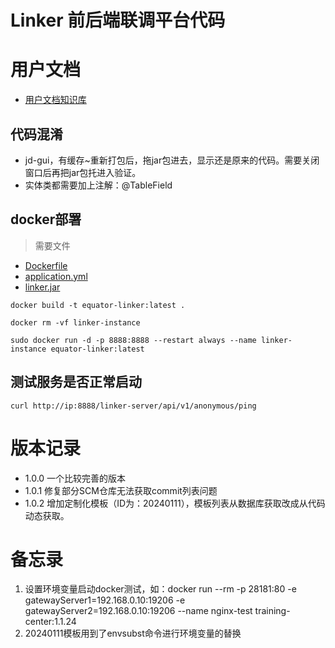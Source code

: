 # Linker 前后端联调平台代码

# 用户文档

- [用户文档知识库](https://m1lifwiv5r.feishu.cn/wiki/G96mwEUH0ig1pfkxEfrcGFBbnZf?from=from_copylink)

## 代码混淆

- jd-gui，有缓存~重新打包后，拖jar包进去，显示还是原来的代码。需要关闭窗口后再把jar包托进入验证。
- 实体类都需要加上注解：@TableField

## docker部署

> 需要文件

- [Dockerfile](config_sample/Dockerfile)
- [application.yml](config_sample/application.yml)
- [linker.jar](target%2Flinker.jar)

```shell
docker build -t equator-linker:latest .

docker rm -vf linker-instance

sudo docker run -d -p 8888:8888 --restart always --name linker-instance equator-linker:latest
```

## 测试服务是否正常启动

```shell
curl http://ip:8888/linker-server/api/v1/anonymous/ping
```

# 版本记录

- 1.0.0 一个比较完善的版本
- 1.0.1 修复部分SCM仓库无法获取commit列表问题
- 1.0.2 增加定制化模板（ID为：20240111），模板列表从数据库获取改成从代码动态获取。

# 备忘录

1. 设置环境变量启动docker测试，如：docker run --rm -p 28181:80 -e gatewayServer1=192.168.0.10:19206 -e
   gatewayServer2=192.168.0.10:19206 --name nginx-test training-center:1.1.24
2. 20240111模板用到了envsubst命令进行环境变量的替换
